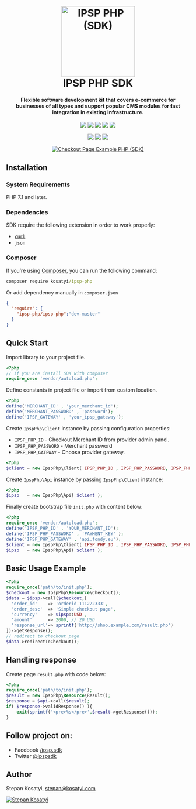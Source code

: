 <h1 align="center">
  <a href="https://ipsp-php.com"><img src="https://raw.githubusercontent.com/kosatyi/ipsp-php/gh-pages/assets/images/brand.png" alt="IPSP PHP (SDK)" width="201" height="193"></a>
  <br>
  IPSP PHP SDK
  <br>
</h1>

<h4 align="center">
Flexible software development kit that covers e-commerce for businesses of all types and support
popular CMS modules for fast integration in existing infrastructure.
</h4>

<p align="center">
<a href="https://packagist.org/packages/ipsp-php/ipsp-php"><img src="https://poser.pugx.org/ipsp-php/ipsp-php/version" /></a>
<a href="https://travis-ci.org/ipsp-php/ipsp-php"><img src="https://img.shields.io/travis/ipsp-php/ipsp-php.svg" /></a>
<a href="https://coveralls.io/github/ipsp-php/ipsp-php"><img src="https://img.shields.io/coveralls/ipsp-php/ipsp-php/master.svg" /></a>
<a href="https://packagist.org/packages/ipsp-php/ipsp-php"><img src="https://poser.pugx.org/ipsp-php/ipsp-php/downloads"/></a>
<a href="https://packagist.org/packages/ipsp-php/ipsp-php"><img src="https://poser.pugx.org/ipsp-php/ipsp-php/license" /></a>
</p>
<p align="center">
<a href="https://ipsp-php.com/"><img src="https://img.shields.io/badge/official-website-green.svg" /></a>
<a href="https://ipsp-php.com/docs/"><img src="https://img.shields.io/badge/sdk-documentation-orange.svg" /></a>
<a href="https://ipsp-php.com/docs/api-methods/"><img src="https://img.shields.io/badge/api-methods-blue.svg" /></a>
</p>
<p align="center">
<a href="https://ipsp-php.com"><img src="https://i.imgur.com/7pZYzfV.png" alt="Checkout Page Example PHP (SDK)"></a>
</p>

## Installation

### System Requirements

PHP 7.1 and later.

### Dependencies

SDK require the following extension in order to work properly:

- [`curl`](https://secure.php.net/manual/en/book.curl.php)
- [`json`](https://secure.php.net/manual/en/book.json.php)

### Composer

If you’re using [Composer](https://getcomposer.org/), you can run the following command:

```cmd
composer require kosatyi/ipsp-php
```

Or add dependency manually in `composer.json`

```json
{
  "require": {
    "ipsp-php/ipsp-php":"dev-master"
  }
}
```

## Quick Start

Import library to your project file.

```php
<?php
// If you are install SDK with composer
require_once 'vendor/autoload.php';
```

Define constants in project file or import from custom location.

```php
<?php
define('MERCHANT_ID' , 'your_merchant_id');
define('MERCHANT_PASSWORD' , 'password');
define('IPSP_GATEWAY' , 'your_ipsp_gateway');
```

Create `IpspPhp\Client` instance by passing configuration properties:

- `IPSP_PHP_ID` - Checkout Merchant ID from provider admin panel.
- `IPSP_PHP_PASSWORD` - Merchant password
- `IPSP_PHP_GATEWAY` - Choose provider gateway.

```php
<?php
$client = new IpspPhp\Client( IPSP_PHP_ID , IPSP_PHP_PASSWORD, IPSP_PHP_GATEWAY );
```

Create `IpspPhp\Api` instance by passing `IpspPhp\Client` instance:

```php
<?php
$ipsp   = new IpspPhp\Api( $client );
```

Finally create bootstrap file `init.php` with content below:

```php
<?php
require_once 'vendor/autoload.php';
define('IPSP_PHP_ID' , 'YOUR_MERCHANT_ID');
define('IPSP_PHP_PASSWORD' , 'PAYMENT_KEY' );
define('IPSP_PHP_GATEWAY' , 'api.fondy.eu');
$client = new IpspPhp\Client( IPSP_PHP_ID , IPSP_PHP_PASSWORD, IPSP_PHP_GATEWAY );
$ipsp   = new IpspPhp\Api( $client );
```

## Basic Usage Example

```php
<?php
require_once('path/to/init.php');
$checkout = new IpspPhp\Resource\Checkout();
$data = $ipsp->call($checkout,[
  'order_id'    => 'orderid-111222333',
  'order_desc'  => 'Simple checkout page',
  'currency'    => $ipsp::USD ,
  'amount'      => 2000, // 20 USD
  'response_url'=> sprintf('http://shop.example.com/result.php')
])->getResponse();
// redirect to checkout page
$data->redirectToCheckout();
```

## Handling response

Create page `result.php` with code below:

```php
<?php
require_once('path/to/init.php');
$result = new IpspPhp\Resource\Result();
$response = $api->call($result);
if( $response->validResponse() ){
    exit(sprintf('<pre>%s</pre>',$result->getResponse()));
}
```

## Follow project on:

- Facebook [/ipsp.sdk](https://facebook.com/ipsp.sdk/)
- Twitter [@ipspsdk](https://twitter.com/ipspsdk)

## Author

Stepan Kosatyi, stepan@kosatyi.com

[![Stepan Kosatyi](https://img.shields.io/badge/stepan-kosatyi-purple.svg)](https://kosatyi.com/)
